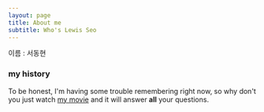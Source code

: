 ```yaml
---
layout: page
title: About me
subtitle: Who's Lewis Seo
---
```


이름 : 서동현

### my history

To be honest, I'm having some trouble remembering right now, so why don't you just watch [my movie](http://en.wikipedia.org/wiki/The_Princess_Bride_%28film%29) and it will answer **all** your questions.
